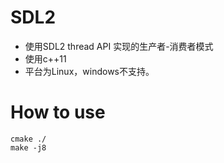 # SDL2
* 使用SDL2 thread API 实现的生产者-消费者模式
* 使用c++11
* 平台为Linux，windows不支持。

# How to use 
```
cmake ./
make -j8
```
